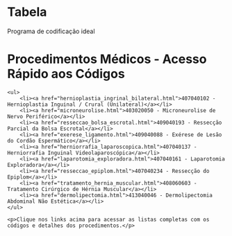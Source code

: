 # Tabela
Programa de codificação ideal
<!DOCTYPE html>
<html lang="pt-BR">
<head>
    <meta charset="UTF-8">
    <meta name="viewport" content="width=device-width, initial-scale=1.0">
    <title>Procedimentos Médicos - Códigos e Detalhes</title>
</head>
<body>
    <h1>Procedimentos Médicos - Acesso Rápido aos Códigos</h1>
    
    <ul>
        <li><a href="hernioplastia_ingrinal_bilateral.html">407040102 - Hernioplastia Inguinal / Crural (Unilateral)</a></li>
        <li><a href="microneurolise.html">403020050 - Microneurolise de Nervo Periférico</a></li>
        <li><a href="resseccao_bolsa_escrotal.html">409040193 - Ressecção Parcial da Bolsa Escrotal</a></li>
        <li><a href="exerese_ligamento.html">409040088 - Exérese de Lesão do Cordão Espermático</a></li>
        <li><a href="herniorrafia_laparoscopica.html">407040137 - Herniorrafia Inguinal Videolaparoscópica</a></li>
        <li><a href="laparotomia_exploradora.html">407040161 - Laparotomia Exploradora</a></li>
        <li><a href="resseccao_epiplom.html">407040234 - Ressecção do Epiplom</a></li>
        <li><a href="tratamento_hernia_muscular.html">408060603 - Tratamento Cirúrgico de Hérnia Muscular</a></li>
        <li><a href="dermolipectomia.html">413040046 - Dermolipectomia Abdominal Não Estética</a></li>
    </ul>

    <p>Clique nos links acima para acessar as listas completas com os códigos e detalhes dos procedimentos.</p>

</body>
</html>
